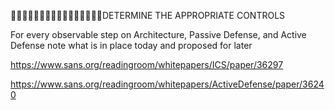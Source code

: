 DETERMINE THE APPROPRIATE CONTROLS

For every observable step on Architecture, Passive Defense, and Active Defense note what is in place today and proposed for later

https://www.sans.org/readingroom/whitepapers/ICS/paper/36297

https://www.sans.org/readingroom/whitepapers/ActiveDefense/paper/36240


